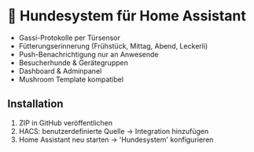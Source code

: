 # 🐶 Hundesystem für Home Assistant

- Gassi-Protokolle per Türsensor
- Fütterungserinnerung (Frühstück, Mittag, Abend, Leckerli)
- Push-Benachrichtigung nur an Anwesende
- Besucherhunde & Gerätegruppen
- Dashboard & Adminpanel
- Mushroom Template kompatibel

## Installation
1. ZIP in GitHub veröffentlichen
2. HACS: benutzerdefinierte Quelle → Integration hinzufügen
3. Home Assistant neu starten → 'Hundesystem' konfigurieren